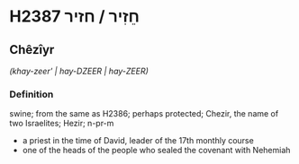 # H2387 חֵזִיר / חזיר

## Chêzîyr

_(khay-zeer' | hay-DZEER | hay-ZEER)_

### Definition

swine; from the same as H2386; perhaps protected; Chezir, the name of two Israelites; Hezir; n-pr-m

- a priest in the time of David, leader of the 17th monthly course
- one of the heads of the people who sealed the covenant with Nehemiah
